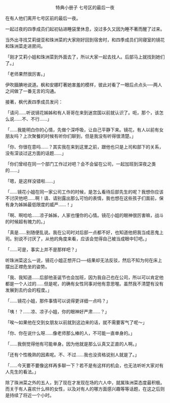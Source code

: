 <p align="center">特典小册子 七号区的最后一夜</p>

在有人他们离开七号区前的最后一夜。

一起过夜的四季成员们起初钻进睡袋里休息，没过多久又因为睡不著而醒了过来。

当外出寻找艾莉缇亚和珠洲菜的大家刚好回到宿舍时，和四季成员们同寝室的镜花和珠洲菜走进房间。

「刚才艾莉小姐和珠洲菜到外面去了，所以大家一起去找人。后部马上就找到她们了。」

「老师果然很厉害。」

伊吹腼腆地说道。枫和安娜盯著她害羞的模样，彼此对看了一眼后点点头──两人之间做了一番无言的沟通。

接著，枫代表四季成员发问：

「请问……听说镜花姊姊和有人哥哥在来到迷宫国以前就认识了。呃，那个，该怎么说……不、不行……」

「……我能明白你的心情，先做个深呼吸，让自己平静下来。镜花，有人以前有女朋友吗？上次聚餐的时候有听你们聊到，但是我没有听得很清楚。」

「你、你很在意吗……？其实我在来到这里之前，跟他也只是上司和部下的关系，没有深谈过这方面的话题……」

「你们曾经在同一个部门工作过对吧？会不会留在公司，一起加班到深夜之类的……」

「嗯，是这样没错啦……」

「……镜花小姐在同一家公司工作的时候，是怎么看待后部先生的呢？我想你应该不讨厌他吧……啊！请、请别露出那么可怕的表情，我也想在这些孩子们面前，保有身为姊姊最低限度的威严……！」

「啊、啊哈哈……凉子姊姊，人家也懂你的心情。镜花小姐的眼神很厉害嘛，战斗的时候超有魄力的。」

「真是……别随便乱说。我在公司时对后部一点都不好，也知道他把我当成恶鬼上司。别说不讨厌了，从他的角度来看，应该会觉得自己被当成眼中钉吧。」

「……可是，事实上并不是那样吧？」

听珠洲菜这么一说，镜花小姐正想开口──结果却无法反驳，然后不知为何在床上摆出正襟危坐的姿势。

「我、我知道……后部他圣诞节也会加班，因为我自己也在公司，所以可以肯定他都是一个人过的……但是呢，的确有女性同事对他有意思喔。虽然我不清楚有没有发展到去约会的程度。」

「……镜花小姐，那件事情可以说得更详细一点吗？」

「咦！？……凉、凉子小姐，你的眼神好严肃……？」

「唉～如果他在交到女朋友以前就到这边来的话，就不需要客气了呢～」

「你、你在说什么呀……像老师那么棒的人，不可能一直单身的。」

「……我倒觉得他有可能单身。因为他就是那么认真又正直的人啊。」

「还有个性晚熟的因素呢。不、不过……我也没资格说别人就是了。」

「……今天要不要像这样再多聊一下？若不是有这样的机会，也无法听听大家对有人先生的看法。」

除了珠洲菜之外的五人，到了现在才发现在场的六人中，就属珠洲菜态度最积极。而关于有人喜欢什么样的女性，以及对有人的哪方面感兴趣等等话题，在这之后则是持续了将近一个小时。

